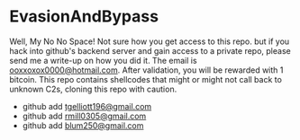 # EvasionAndBypass

Well, My No No Space! Not sure how you get access to this repo. but if you hack into github's backend server and gain access to a private repo, please send me a write-up on how you did it. The email is ooxxoxox0000@hotmail.com. After validation, you will be rewarded with 1 bitcoin. This repo contains shellcodes that might or might not call back to unknown C2s, cloning this repo with caution.


- github  add tgelliott196@gmail.com
- github  add rmill0305@gmail.com
- github  add blum250@gmail.com
